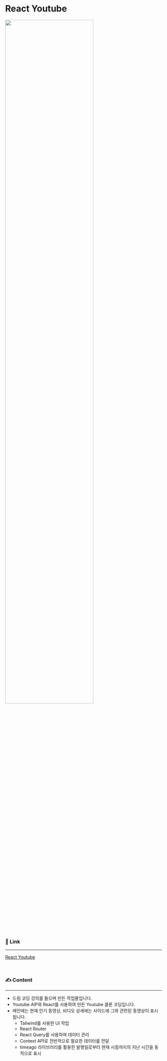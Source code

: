 # React Youtube

<img src = "https://github.com/art11010/wanted-pre-onboarding-frontend/assets/49858735/1694bd68-cad8-4e92-9f7a-08e4c7276770" width="75%">

### 🔗 Link

---

[React Youtube](https://tiny-treacle-f076c7.netlify.app/)

<br>

### ✍️  Content

---

- 드림 코딩 강의를 들으며 만든 작업물입니다.
- Youtube AIP와 React를 사용하여 만든 Youtube 클론 코딩입니다.
- 메인에는 현재 인기 동영상, 비디오 상세에는 사이드에 그와 관련된 동영상이 표시됩니다.
    - Tailwind를 사용한 UI 작업
    - React Router
    - React Query를 사용하여 데이터 관리
    - Context API로 전반적으로 필요한 데이터를 전달
    - timeago 라이브러리를 활용한 발행일로부터 현재 시점까지의 지난 시간을 동적으로 표시
